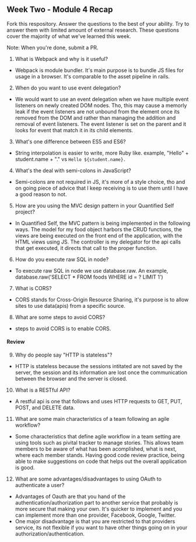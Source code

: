 ## Week Two - Module 4 Recap

Fork this respository. Answer the questions to the best of your ability. Try to answer them with limited amount of external research. These questions cover the majority of what we've learned this week. 

Note: When you're done, submit a PR. 

1. What is Webpack and why is it useful?
* Webpack is module bundler. It's main purpose is to bundle JS files for usage in a browser. It's comparable to the asset pipeline in rails. 
2. When do you want to use event delegation?
* We would want to use an event delegation when we have multiple event listeners on newly created DOM nodes. Tho, this may cause a memorly leak if the event listeners are not unbound from the element once its removed from the DOM and rather than managing the addition and removal of event listeners. The event listener is  set on the parent and it looks for event that match it in its child elements.
3. What's one difference between ES5 and ES6?
* String interpolation is easier to write, more Ruby like. example, "Hello" + student.name + "." vs `Hello ${student.name}.`
4. What's the deal with semi-colons in JavaScript?
* Semi-colons are not required in JS, it's more of a style choice, tho and on going piece of advice that I keep receiving is to use them until I have a good reason to not. 
5. How are you using the MVC design pattern in your Quantified Self project?
* In Quantified Self, the MVC pattern is being implemented in the following ways. The model for my food object harbors the CRUD functions, the views are being executed on the front end of the application, with the HTML views using JS. The controller is my delegator for the api calls that get executed, it directs that call to the proper function.
6. How do you execute raw SQL in node?
* To execute raw SQL in node we use database.raw. An example, database.raw('SELECT * FROM foods WHERE id = ? LIMIT 1')
7. What is CORS?
* CORS stands for Cross-Origin Resource Sharing, it's purpose is to allow sites to use data(apis) from a specific source.
8. What are some steps to avoid CORS?
* steps to avoid CORS is to enable CORS.

#### Review  

9. Why do people say "HTTP is stateless"?
* HTTP is stateless because the sessions intitated are not saved by the server, the session and its information are lost once the communication between the browser and the server is closed.
10. What is a RESTful API?
* A restful api is one that follows and uses HTTP requests to GET, PUT, POST, and DELETE data.
11. What are some main characteristics of a team following an agile workflow?
* Some characteristics that define agile workflow in a team setting are using tools such as pivital tracker to manage stories. This allows team members to be aware of what has been acomplished, what is next, where each member stands. Having good code review practice, being able to make suggestions on code that helps out the overall application is good. 
12. What are some advantages/disadvantages to using OAuth to authenticate a user?
* Advantages of Oauth are that you hand of the authentication/authorization part to another service that probably is more secure that making your own. It's quicker to implement and you can implement more than one provider, Facebook, Google, Twitter.
* One major disadvantage is that you are restricted to that providers service, its not flexible if you want to have other things going on in your authorization/authentication.
